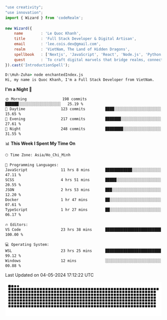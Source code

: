 <!--x axis divider-->

```js 
"use creativity";
"use innovation";
import { Wizard } from 'codeRealm';

new Wizard({
    name        : 'Le Quoc Khanh',
    title       : 'Full Stack Developer & Digital Artisan',
    email       : 'lee.cois.dev@gmail.com',
    realm       : 'VietNam, The Land of Hidden Dragons',
    spellbook   : ['Nextjs', 'JavaScript', 'React', 'Node.js', 'Python', 'Django', 'Cloud Services'],
    quest       : `To craft digital marvels that bridge realms, connect cultures, and bring imagination to life.`,
}).cast('IntroductionSpell');
```

```cmd
D:\Huh-Zuha> node enchantedIndex.js
Hi, my name is Quoc Khanh, I'm a Full Stack Developer from VietNam.
```
<!--START_SECTION:waka-->
**I'm a Night 🦉** 

```text
🌞 Morning                198 commits         ██████░░░░░░░░░░░░░░░░░░░   25.19 % 
🌆 Daytime                123 commits         ████░░░░░░░░░░░░░░░░░░░░░   15.65 % 
🌃 Evening                217 commits         ███████░░░░░░░░░░░░░░░░░░   27.61 % 
🌙 Night                  248 commits         ████████░░░░░░░░░░░░░░░░░   31.55 % 
```


📊 **This Week I Spent My Time On** 

```text
🕑︎ Time Zone: Asia/Ho_Chi_Minh

💬 Programming Languages: 
JavaScript               11 hrs 8 mins       ████████████░░░░░░░░░░░░░   47.11 % 
SCSS                     4 hrs 51 mins       █████░░░░░░░░░░░░░░░░░░░░   20.55 % 
JSON                     2 hrs 53 mins       ███░░░░░░░░░░░░░░░░░░░░░░   12.20 % 
Docker                   1 hr 47 mins        ██░░░░░░░░░░░░░░░░░░░░░░░   07.61 % 
TypeScript               1 hr 27 mins        ██░░░░░░░░░░░░░░░░░░░░░░░   06.17 % 

🔥 Editors: 
VS Code                  23 hrs 38 mins      █████████████████████████   100.00 % 

💻 Operating System: 
WSL                      23 hrs 25 mins      █████████████████████████   99.12 % 
Windows                  12 mins             ░░░░░░░░░░░░░░░░░░░░░░░░░   00.88 % 
```


 Last Updated on 04-05-2024 17:12:22 UTC
<!--END_SECTION:waka-->
<picture>
  <source media="(prefers-color-scheme: dark)" srcset="https://raw.githubusercontent.com/leecois/leecois/output/github-contribution-grid-snake-dark.svg">
  <source media="(prefers-color-scheme: light)" srcset="https://raw.githubusercontent.com/leecois/leecois/output/github-contribution-grid-snake.svg">
  <img alt="github contribution grid snake animation" src="https://raw.githubusercontent.com/leecois/leecois/output/github-contribution-grid-snake.svg">
</picture>
